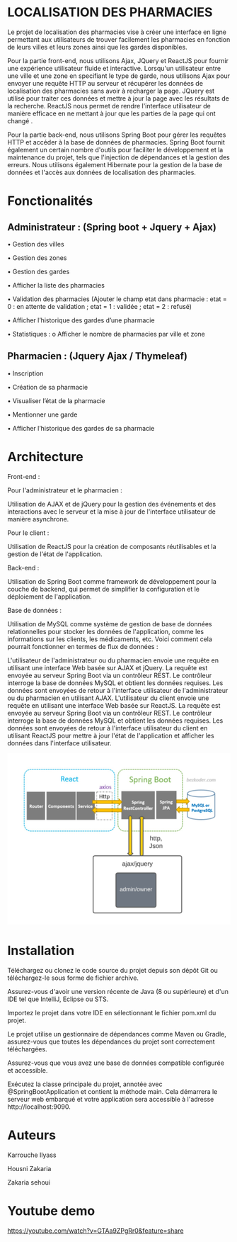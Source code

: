 # LOCALISATION DES PHARMACIES
Le projet de localisation des pharmacies vise à créer une interface en ligne permettant aux utilisateurs de trouver facilement les pharmacies en fonction de leurs villes et leurs zones ainsi que les gardes disponibles.

Pour la partie front-end, nous utilisons Ajax, JQuery et ReactJS pour fournir une expérience utilisateur fluide et interactive. Lorsqu'un utilisateur entre une ville et une zone en specifiant le type de garde, nous utilisons Ajax pour envoyer une requête HTTP au serveur et récupérer les données de localisation des pharmacies sans avoir à recharger la page. JQuery est utilisé pour traiter ces données et mettre à jour la page avec les résultats de la recherche. ReactJS nous permet de rendre l'interface utilisateur de manière efficace en ne mettant à jour que les parties de la page qui ont changé .

Pour la partie back-end, nous utilisons Spring Boot pour gérer les requêtes HTTP et accéder à la base de données de pharmacies. Spring Boot fournit également un certain nombre d'outils pour faciliter le développement et la maintenance du projet, tels que l'injection de dépendances et la gestion des erreurs. Nous utilisons également Hibernate pour la gestion de la base de données et l'accès aux données de localisation des pharmacies.

# Fonctionalités
## Administrateur : (Spring boot + Jquery + Ajax)

• Gestion des villes

• Gestion des zones

• Gestion des gardes

• Afficher la liste des pharmacies

• Validation des pharmacies (Ajouter le champ etat dans pharmacie : etat = 0 : en attente de
validation ; etat = 1 : validée ; etat = 2 : refusé)

• Afficher l’historique des gardes d’une pharmacie

• Statistiques :
o Afficher le nombre de pharmacies par ville et zone

## Pharmacien : (Jquery Ajax / Thymeleaf)

• Inscription

• Création de sa pharmacie

• Visualiser l’état de la pharmacie

• Mentionner une garde

• Afficher l’historique des gardes de sa pharmacie

# Architecture
Front-end :

Pour l'administrateur et le pharmacien :

Utilisation de AJAX et de jQuery pour la gestion des événements et des interactions avec le serveur et la mise à jour de l'interface utilisateur de manière asynchrone.

Pour le client :

Utilisation de ReactJS pour la création de composants réutilisables et la gestion de l'état de l'application.

Back-end :

Utilisation de Spring Boot comme framework de développement pour la couche de backend, qui permet de simplifier la configuration et le déploiement de l'application.

Base de données :

Utilisation de MySQL comme système de gestion de base de données relationnelles pour stocker les données de l'application, comme les informations sur les clients, les médicaments, etc.
Voici comment cela pourrait fonctionner en termes de flux de données :

L'utilisateur de l'administrateur ou du pharmacien envoie une requête en utilisant une interface Web basée sur AJAX et jQuery.
La requête est envoyée au serveur Spring Boot via un contrôleur REST.
Le contrôleur interroge la base de données MySQL et obtient les données requises.
Les données sont envoyées de retour à l'interface utilisateur de l'administrateur ou du pharmacien en utilisant AJAX.
L'utilisateur du client envoie une requête en utilisant une interface Web basée sur ReactJS.
La requête est envoyée au serveur Spring Boot via un contrôleur REST.
Le contrôleur interroge la base de données MySQL et obtient les données requises.
Les données sont envoyées de retour à l'interface utilisateur du client en utilisant ReactJS pour mettre à jour l'état de l'application et afficher les données dans l'interface utilisateur.


![App Screenshot](https://github.com/Ilyasskarrouche/hh/blob/master/a.jpeg?raw=true)


# Installation

Téléchargez ou clonez le code source du projet depuis son dépôt Git ou téléchargez-le sous forme de fichier archive.

Assurez-vous d'avoir une version récente de Java (8 ou supérieure) et d'un IDE tel que IntelliJ, Eclipse ou STS.

Importez le projet dans votre IDE en sélectionnant le fichier pom.xml du projet.

Le projet utilise un gestionnaire de dépendances comme Maven ou Gradle, assurez-vous que toutes les dépendances du projet sont correctement téléchargées.

Assurez-vous que vous avez une base de données compatible configurée et accessible.

Exécutez la classe principale du projet, annotée avec @SpringBootApplication et contient la méthode main. Cela démarrera le serveur web embarqué et votre application sera accessible à l'adresse http://localhost:9090.

# Auteurs

Karrouche Ilyass

Housni Zakaria 

Zakaria sehoui


# Youtube demo

https://youtube.com/watch?v=GTAa9ZPgRr0&feature=share
